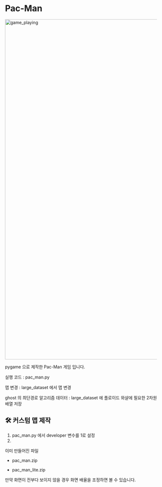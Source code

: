 # Pac-Man

<img width="1123" alt="game_playing" src="https://github.com/python-programmer1512/Pac-Man/assets/68761453/58886a1e-2b61-4693-8d0d-8ed96ecfa2eb">

pygame 으로 제작한 Pac-Man 게임 입니다.

실행 코드 : pac_man.py

맵 변경 : large_dataset 에서 맵 변경

ghost 의 최단경로 알고리즘 데이터 : large_dataset 에 플로이드 와샬에 필요한 2차원 배열 저장

## 🛠 커스텀 맵 제작
1. pac_man.py 에서 developer 변수를 1로 설정
2. 


이미 만들어진 파일

* pac_man.zip
  
* pac_man_lite.zip

만약 화면이 전부다 보이지 않을 경우 화면 배율을 조정하면 볼 수 있습니다.
